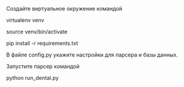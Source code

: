 Создайте виртуальное окружение командой

virtualenv venv

source venv/bin/activate

pip install -r requirements.txt

В файле config.py укажите настройки для парсера и базы данных.

Запустите парсер командой

python run_dental.py
